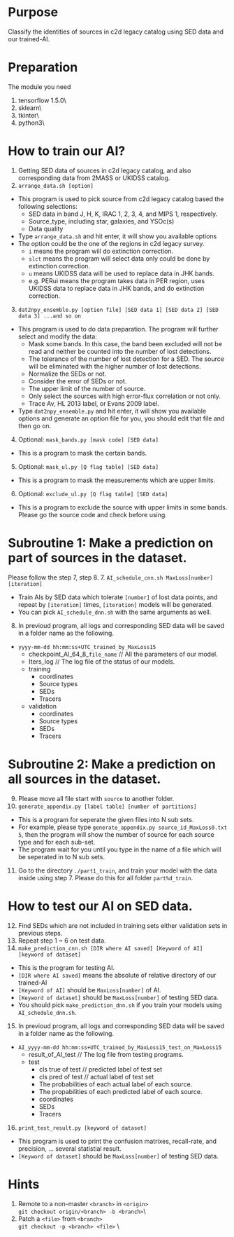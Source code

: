 # Purpose
Classify the identities of sources in c2d legacy catalog using SED data and our trained-AI.

# Preparation
The module you need
1. tensorflow 1.5.0\
2. sklearn\
3. tkinter\
4. python3\

# How to train our AI?
1. Getting SED data of sources in c2d legacy catalog, and also corresponding data from 2MASS or UKIDSS catalog.
2. ```arrange_data.sh [option]```
  + This program is used to pick source from c2d legacy catalog based the following selections:
    + SED data in band J, H, K, IRAC 1, 2, 3, 4, and MIPS 1, respectively.
    + Source_type, including star, galaxies, and YSOc(s)
    + Data quality
  + Type ```arrange_data.sh``` and hit enter, it will show you available options
  + The option could be the one of the regions in c2d legacy survey.
    + ```i``` means the program will do extinction correction.
    + ```slct``` means the program will select data only could be done by extinction correction.
    + ```u``` means UKIDSS data will be used to replace data in JHK bands.
    + e.g. PERui means the program takes data in PER region, uses UKIDSS data to replace data in JHK bands, and do extinction correction.
3. ```dat2npy_ensemble.py [option file] [SED data 1] [SED data 2] [SED data 3] ...and so on```
  + This program is used to do data preparation. The program will further select and modify the data:
    + Mask some bands. In this case, the band been excluded will not be read and neither be counted into the number of lost detections.
    + The tolerance of the number of lost detection for a SED. The source will be eliminated with the higher number of lost detections.
    + Normalize the SEDs or not.
    + Consider the error of SEDs or not.
    + The upper limit of the number of source.
    + Only select the sources with high error-flux correlation or not only.
    + Trace Av, HL 2013 label, or Evans 2009 label.
  + Type ```dat2npy_ensemble.py``` and hit enter, it will show you available options and generate an option file for you, you should edit that file and then go on.
4. Optional: ```mask_bands.py [mask code] [SED data]```
  + This is a program to mask the certain bands.
5. Optional: ```mask_ul.py [Q flag table] [SED data]```
  + This is a program to mask the measurements which are upper limits.
6. Optional: ```exclude_ul.py [Q flag table] [SED data]```
  + This is a program to exclude the source with upper limits in some bands. Please go the source code and check before using.
# Subroutine 1: Make a prediction on part of sources in the dataset.
Please follow the step 7, step 8.
7. ```AI_schedule_cnn.sh MaxLoss[number] [iteration]```
  + Train AIs by SED data which tolerate ```[number]``` of lost data points, and repeat by ```[iteration]``` times, ```[iteration]``` models will be generated.
  + You can pick  ```AI_schedule_dnn.sh``` with the same arguments as well.
8. In previoud program, all logs and corresponding SED data will be saved in a folder name as the following.
  + `yyyy-mm-dd hh:mm:ss+UTC_trained_by_MaxLoss15`
    + checkpoint_AI_64_8_`file_name`        // All the parameters of our model.
    + Iters_log                             // The log file of the status of our models.
    + training
      + coordinates
      + Source types
      + SEDs
      + Tracers
    + validation
      + coordinates
      + Source types
      + SEDs
      + Tracers
# Subroutine 2: Make a prediction on all sources in the dataset.
9. Please move all file start with ```source``` to another folder.
10. ```generate_appendix.py [label table] [number of partitions]```
  + This is a program for seperate the given files into N sub sets.
  + For example, please type ```generate_appendix.py source_id_MaxLoss0.txt 5```, then the program will show the number of source for each source type and for each sub-set.
  + The program wait for you until you type in the name of a file which will be seperated in to N sub sets.
11. Go to the directory ```./part1_train```, and train your model with the data inside using step 7. Please do this for all folder ```part%d_train```.
# How to test our AI on SED data.
12. Find SEDs which are not included in training sets either validation sets in previous steps.
13. Repeat step 1 ~ 6 on test data.
14. ```make_prediction_cnn.sh [DIR where AI saved] [Keyword of AI] [keyword of dataset]```
  + This is the program for testing AI.
  + ```[DIR where AI saved]``` means the absolute of relative directory of our trained-AI
  + ```[Keyword of AI]``` should be ```MaxLoss[number]``` of AI.
  + ```[Keyword of dataset]``` should be ```MaxLoss[number]``` of testing SED data.
  + You should pick ```make_prediction_dnn.sh``` if you train your models using ```AI_schedule_dnn.sh```.
15. In previoud program, all logs and corresponding SED data will be saved in a folder name as the following.
  + `AI_yyyy-mm-dd hh:mm:ss+UTC_trained_by_MaxLoss15_test_on_MaxLoss15`
    + result_of_AI_test                     // The log file from testing programs.
    + test
      + cls true of test                    // predicted label of test set
      + cls pred of test                    // actual label of test set
      + The probabilities of each actual label of each source.
      + The propabilities of each predicted label of each source.
      + coordinates
      + SEDs
      + Tracers
16. ```print_test_result.py [keyword of dataset]```
  + This program is used to print the confusion matrixes, recall-rate, and precision, ... several statistial result.
  + ```[Keyword of dataset]``` should be ```MaxLoss[number]``` of testing SED data.

# Hints
1. Remote to a non-master `<branch>` in `<origin>`\
`git checkout origin/<branch> -b <branch>`\
2. Patch a `<file>` from `<branch>`\
`git checkout -p <branch> <file>` \
